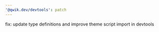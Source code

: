 ```yaml
---
'@qwik.dev/devtools': patch
---
```


fix: update type definitions and improve theme script import in devtools

